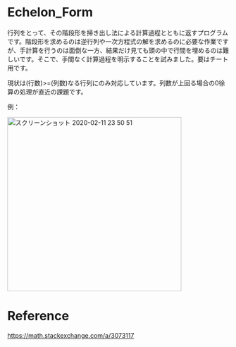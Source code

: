 # Echelon_Form

行列をとって、その階段形を掃き出し法による計算過程とともに返すプログラムです。階段形を求めるのは逆行列や一次方程式の解を求めるのに必要な作業ですが、手計算を行うのは面倒な一方、結果だけ見ても頭の中で行間を埋めるのは難しいです。そこで、手間なく計算過程を明示することを試みました。要はチート用です。

現状は(行数)>=(列数)なる行列にのみ対応しています。列数が上回る場合の0徐算の処理が直近の課題です。



例：

<img width="395" alt="スクリーンショット 2020-02-11 23 50 51" src="https://user-images.githubusercontent.com/59995592/74247553-9363a380-4d29-11ea-9ad9-ada620ca610a.png">

# Reference
https://math.stackexchange.com/a/3073117
